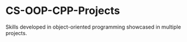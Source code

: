 # CS-OOP-CPP-Projects
Skills developed in object-oriented programming showcased in multiple projects.
